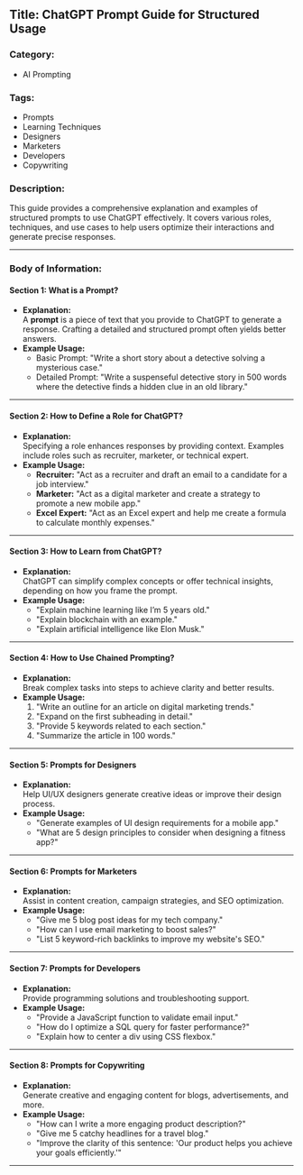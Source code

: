 ## Title: ChatGPT Prompt Guide for Structured Usage

### Category:
- AI Prompting

### Tags:
- Prompts
- Learning Techniques
- Designers
- Marketers
- Developers
- Copywriting

### Description:
This guide provides a comprehensive explanation and examples of structured prompts to use ChatGPT effectively. It covers various roles, techniques, and use cases to help users optimize their interactions and generate precise responses.

---

### Body of Information:

#### Section 1: What is a Prompt?
- **Explanation:**  
  A **prompt** is a piece of text that you provide to ChatGPT to generate a response. Crafting a detailed and structured prompt often yields better answers.  
- **Example Usage:**  
  - Basic Prompt: "Write a short story about a detective solving a mysterious case."  
  - Detailed Prompt: "Write a suspenseful detective story in 500 words where the detective finds a hidden clue in an old library."

---

#### Section 2: How to Define a Role for ChatGPT?
- **Explanation:**  
  Specifying a role enhances responses by providing context. Examples include roles such as recruiter, marketer, or technical expert.  
- **Example Usage:**  
  - **Recruiter:** "Act as a recruiter and draft an email to a candidate for a job interview."  
  - **Marketer:** "Act as a digital marketer and create a strategy to promote a new mobile app."  
  - **Excel Expert:** "Act as an Excel expert and help me create a formula to calculate monthly expenses."

---

#### Section 3: How to Learn from ChatGPT?
- **Explanation:**  
  ChatGPT can simplify complex concepts or offer technical insights, depending on how you frame the prompt.  
- **Example Usage:**  
  - "Explain machine learning like I’m 5 years old."  
  - "Explain blockchain with an example."  
  - "Explain artificial intelligence like Elon Musk."

---

#### Section 4: How to Use Chained Prompting?
- **Explanation:**  
  Break complex tasks into steps to achieve clarity and better results.  
- **Example Usage:**  
  1. "Write an outline for an article on digital marketing trends."  
  2. "Expand on the first subheading in detail."  
  3. "Provide 5 keywords related to each section."  
  4. "Summarize the article in 100 words."

---

#### Section 5: Prompts for Designers
- **Explanation:**  
  Help UI/UX designers generate creative ideas or improve their design process.  
- **Example Usage:**  
  - "Generate examples of UI design requirements for a mobile app."  
  - "What are 5 design principles to consider when designing a fitness app?"

---

#### Section 6: Prompts for Marketers
- **Explanation:**  
  Assist in content creation, campaign strategies, and SEO optimization.  
- **Example Usage:**  
  - "Give me 5 blog post ideas for my tech company."  
  - "How can I use email marketing to boost sales?"  
  - "List 5 keyword-rich backlinks to improve my website's SEO."

---

#### Section 7: Prompts for Developers
- **Explanation:**  
  Provide programming solutions and troubleshooting support.  
- **Example Usage:**  
  - "Provide a JavaScript function to validate email input."  
  - "How do I optimize a SQL query for faster performance?"  
  - "Explain how to center a div using CSS flexbox."

---

#### Section 8: Prompts for Copywriting
- **Explanation:**  
  Generate creative and engaging content for blogs, advertisements, and more.  
- **Example Usage:**  
  - "How can I write a more engaging product description?"  
  - "Give me 5 catchy headlines for a travel blog."  
  - "Improve the clarity of this sentence: 'Our product helps you achieve your goals efficiently.'"

---
